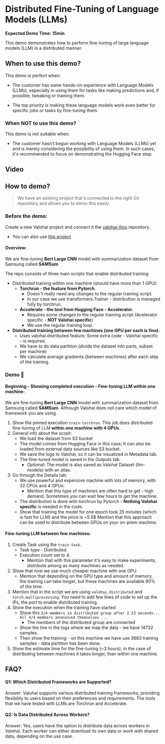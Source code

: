 #  Distributed Fine-Tuning of Language Models (LLMs)

**Expected Demo Time: 15min**

This demo demonstrates how to perform fine-tuning of large language models (LLM) in
a distributed manner.

## When to use this demo?

This demo is perfect when:

* The customer has some hands-on experience with Language Models (LLMs), especially in using them for tasks like making predictions and, if possible, tweaking or training them.

* The top priority is making these language models work even better for specific jobs or tasks by fine-tuning them.

### When NOT to use this demo?

This demo is not suitable when:

* The customer hasn't begun working with Language Models (LLMs) yet and is merely considering the possibility of using them. In such cases, it's recommended to focus on demonstrating the Hugging Face step.

## Video


## How to demo?

> We have an existing project that's connected to the right Git repository and allows you to demo this easily.

### Before the demo:
Create a new Valohai project and connect it the [valohai-llms](https://github.com/SofiaChar/valohai-distributed-llms) repository.
   * You can also use [this project](https://app.valohai.com/p/SharkOrg/llms-distributed-example/)

#### Overview:
We are fine-tuning **Bert Large CNN** model with summarization dataset from Samsung called **SAMSum**.

The repo consists of three main scripts that enable distributed training:
* Distributed training within one machine (should have more than 1 GPU):
  * **Torchrun - the feature from Pytorch**. 
    * Doesn't really need any changes to the regular training script.
    * In our case we use transformers.Trainer - distribution is managed fully by torchrun.
  * **Accelerate - the tool from Hugging Face - Accelerator**.
    * Requires some changes to the regular training script (Acelerator specific - **NOT Valohai specific**)
    * We use the regular training loop.
* **Distributed training between few machines (one GPU per each is fine)**:
  * Uses valohai.distributed feature. Some extra code - Valohai specific - is required.
  * We have to do data partition (divide the dataset into parts, subset per machine)
  * We calculate average gradients (between machines) after each step of the training.

### Demo :popcorn:

#### Beginning - Showing completed execution - Fine-tuning LLM within one machine:
We are fine-tuning **Bert Large CNN** model with summarization dataset from Samsung called **SAMSum**.
Although Valohai does not care which model of framework you are using.

1. Show the pinned execution `train-torchrun`. This job does distributed fine-tuning of LLM **within one machine with 4 GPUs**. 
2. General info about the scrpit:
   * We load the dataset from S3 bucket
   * The model comes from Hugging Face in this case; It can also be loaded from external data sources like S3 bucket.
   * We save the logs to Valohai, so it can be visualized in Metadata tab.
   * The fine-tuned model is saved in the Outputs tab.
     * Optional: The model is also saved as Valohai Dataset (llm-models) with an alias.
3. Go through the Details tab:
   * We use powerful and expensive machine with lots of memory, with 32 CPUs and 4 GPUs:
     * Mention that this type of machines are often hard to get - high demand. Sometimes you can wait few hours to get the machine.
   * The distribution is done with torchrun by Pytorch - **Nothing Valohai specific** is needed in the code.
   * Show that training the model for one epoch took 25 minutes (which is fast for LLM) and the price is ~5.5$
Mention that this approach can be used to distribute between GPUs on your on-prem machine.

####  Fine-tuning LLM between few machines:
1. Create Task using the `train-task`. 
    * Task type - Distributed. 
    * Execution count set to 4.
      * Mention that with this parameter it's easy to make experiments, distribute among as many machines as needed.
2. Show that now we use much cheaper machine with one GPU.
   * Mention that depending on the GPU type and amount of memory, the training can take longer, but these machines are available 90% of the time.
3. Mention that in the script we are using `valohai.distributed` and `torch.multiprocessing`. You need to add few lines of code to set up the IPs, the port to enable distributed training.
4. Show the execution when the training have started 
   * Show this `3/4 members in distributed group after 2.23 seconds... All 4/4 members announced themselves ...`
     * The members of the distributed group are connected
   * Show the line in the logs where we map the data - we have 14732 samples.
   * Then show the training - on this machine we have use 3683 training samples - data partition has been done.
5. Show the estimate time for the fine-tuning (~3 hours), in the case of distributing between machines it takes longer, than within one machine.

## FAQ?
#### Q1: Which Distributed Frameworks are Supported?

Answer: Valohai supports various distributed training frameworks, providing flexibility to users based on their preferences and requirements.
The tools that we have tested with LLMs are Torchrun and Accelerate.

#### Q2: Is Data Distributed Across Workers?

Answer: Yes, users have the option to distribute data across workers in Valohai. Each worker can either download its own data or work with shared data, depending on the use case.